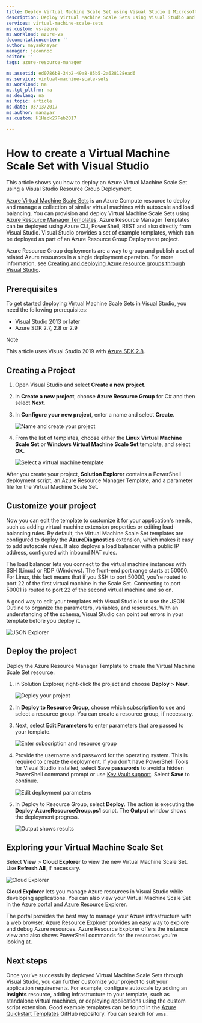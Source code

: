 ```yaml
---
title: Deploy Virtual Machine Scale Set using Visual Studio | Microsoft Docs
description: Deploy Virtual Machine Scale Sets using Visual Studio and a Resource Manager template
services: virtual-machine-scale-sets
ms.custom: vs-azure
ms.workload: azure-vs
documentationcenter: ''
author: mayanknayar
manager: jeconnoc
editor: ''
tags: azure-resource-manager

ms.assetid: ed0786b8-34b2-49a8-85b5-2a628128ead6
ms.service: virtual-machine-scale-sets
ms.workload: na
ms.tgt_pltfrm: na
ms.devlang: na
ms.topic: article
ms.date: 03/13/2017
ms.author: manayar
ms.custom: H1Hack27Feb2017

---
```

# How to create a Virtual Machine Scale Set with Visual Studio

This article shows you how to deploy an Azure Virtual Machine Scale Set using a Visual Studio Resource Group Deployment.

[Azure Virtual Machine Scale Sets](https://azure.microsoft.com/blog/azure-vm-scale-sets-public-preview/) is an Azure Compute resource to deploy and manage a collection of similar virtual machines with autoscale and load balancing. You can provision and deploy Virtual Machine Scale Sets using [Azure Resource Manager Templates](https://github.com/Azure/azure-quickstart-templates). Azure Resource Manager Templates can be deployed using Azure CLI, PowerShell, REST and also directly from Visual Studio. Visual Studio provides a set of example templates, which can be deployed as part of an Azure Resource Group Deployment project.

Azure Resource Group deployments are a way to group and publish a set of related Azure resources in a single deployment operation. For more information, see [Creating and deploying Azure resource groups through Visual Studio](../vs-azure-tools-resource-groups-deployment-projects-create-deploy.md).

## Prerequisites

To get started deploying Virtual Machine Scale Sets in Visual Studio, you need the following prerequisites:

* Visual Studio 2013 or later
* Azure SDK 2.7, 2.8 or 2.9

>[!NOTE]
>This article uses Visual Studio 2019 with [Azure SDK 2.8](https://azure.microsoft.com/blog/announcing-the-azure-sdk-2-8-for-net/).

## Creating a Project

1. Open Visual Studio and select **Create a new project**.

1. In **Create a new project**, choose **Azure Resource Group** for C# and then select **Next**.

1. In **Configure your new project**, enter a name and select **Create**.

    ![Name and create your project](media\virtual-machine-scale-sets-vs-create\configure-azure-resource-group.png)

1. From the list of templates, choose either the **Linux Virtual Machine Scale Set** or **Windows Virtual Machine Scale Set** template, and select **OK**.

   ![Select a virtual machine template](media\virtual-machine-scale-sets-vs-create\select-vm-template.png)

After you create your project, **Solution Explorer** contains a PowerShell deployment script, an Azure Resource Manager Template, and a parameter file for the Virtual Machine Scale Set.

## Customize your project

Now you can edit the template to customize it for your application's needs, such as adding virtual machine extension properties or editing load-balancing rules. By default, the Virtual Machine Scale Set templates are configured to deploy the **AzureDiagnostics** extension, which makes it easy to add autoscale rules. It also deploys a load balancer with a public IP address, configured with inbound NAT rules.

The load balancer lets you connect to the virtual machine instances with SSH (Linux) or RDP (Windows). The front-end port range starts at 50000. For Linux, this fact means that if you SSH to port 50000, you're routed to port 22 of the first virtual machine in the Scale Set. Connecting to port 50001 is routed to port 22 of the second virtual machine and so on.

 A good way to edit your templates with Visual Studio is to use the JSON Outline to organize the parameters, variables, and resources. With an understanding of the schema, Visual Studio can point out errors in your template before you deploy it.

![JSON Explorer](media\virtual-machine-scale-sets-vs-create\json-explorer.png)

## Deploy the project

Deploy the Azure Resource Manager Template to create the Virtual Machine Scale Set resource:

1. in Solution Explorer, right-click the project and choose **Deploy** > **New**.

    ![Deploy your project](media\virtual-machine-scale-sets-vs-create\deploy-new-project.png)

1. In **Deploy to Resource Group**, choose which subscription to use and select a resource group. You can create a resource group, if necessary.

1. Next, select **Edit Parameters** to enter parameters that are passed to your template.

   ![Enter subscription and resource group](media\virtual-machine-scale-sets-vs-create\deploy-to-resource-group.png)

1. Provide the username and password for the operating system. This is required to create the deployment. If you don't have PowerShell Tools for Visual Studio installed, select **Save passwords** to avoid a hidden PowerShell command prompt or use [Key Vault support](https://azure.microsoft.com/blog/keyvault-support-for-arm-templates/). Select **Save** to continue.

    ![Edit deployment parameters](media\virtual-machine-scale-sets-vs-create\edit-deployment-parameters.png)

1. In Deploy to Resource Group, select **Deploy**. The action is executing the **Deploy-AzureResourceGroup.ps1** script. The **Output** window shows the deployment progress.

   ![Output shows results](media\virtual-machine-scale-sets-vs-create\deployment-output.png)

## Exploring your Virtual Machine Scale Set

Select **View** > **Cloud Explorer** to view the new Virtual Machine Scale Set. Use **Refresh All**, if necessary.

![Cloud Explorer](media\virtual-machine-scale-sets-vs-create\cloud-explorer.png)

**Cloud Explorer** lets you manage Azure resources in Visual Studio while developing applications. You can also view your Virtual Machine Scale Set in the [Azure portal](https://portal.azure.com) and [Azure Resource Explorer](https://resources.azure.com/).

 The portal provides the best way to manage your Azure infrastructure with a web browser. Azure Resource Explorer provides an easy way to explore and debug Azure resources. Azure Resource Explorer offers the instance view and also shows PowerShell commands for the resources you're looking at.

## Next steps

Once you’ve successfully deployed Virtual Machine Scale Sets through Visual Studio, you can further customize your project to suit your application requirements. For example, configure autoscale by adding an **Insights** resource, adding infrastructure to your template, such as standalone virtual machines, or deploying applications using the custom script extension. Good example templates can be found in the [Azure Quickstart Templates](https://github.com/Azure/azure-quickstart-templates) GitHub repository. You can search for `vmss`.
